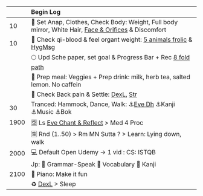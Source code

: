 |       | Begin Log                                                       |
| :------- | :------------------------------------------------------------------------ |
| 10 | :muscle: Set Anap, Clothes, Check Body: Weight, Full body mirror, White Hair, [Face & Orifices](https://github.com/ThanhNguyen24590/Process/blob/main/Body/HygMsg.md) & Discomfort |
| 10 | :seedling: Check qi-blood & feel organt weight: [5 animals frolic](https://github.com/ThanhNguyen24590/Process/blob/main/Body/5-Animals.md) & [HygMsg](https://github.com/ThanhNguyen24590/Process/blob/main/Body/HygMsg.md) |
|          | :full_moon: Upd Sche paper, set goal & Progress Bar + Rec [8 fold path](https://github.com/ThanhNguyen24590/Process/blob/main/README.md) |
|          | :mushroom: Prep meal: Veggies + Prep drink: milk, herb tea, salted lemon. No caffein  |
|          | :seedling: Check Back pain & Settle: [DexL](https://github.com/ThanhNguyen24590/Process/blob/main/Body/DexL.md), [Str](https://github.com/ThanhNguyen24590/Process/blob/main/Body/Str.md) |
| 30 | Tranced: Hammock, Dance, Walk: :anchor:[Eve Dh](https://www.dhammatalks.org/audio/evening/) :anchor:Kanji :anchor:Music :anchor:Bok |
| 1900| :u7a7a: Ls [Eve Chant & Reflect](https://www.dhammatalks.org/chant_index.html) > Med 4 Proc|
|        | :u7a7a: Rnd (1..50) > Rm MN Sutta ? > Learn: Lying down, walk                     |
| 2000 | :computer: Default Open Udemy -> 1 vid : CS: ISTQB |
|          | Jp: :fallen_leaf: Grammar-Speak :cherry_blossom: Vocabulary :mount_fuji: Kanji          |
| 2100  |  :musical_keyboard: Piano: Make it fun                                                        |
|    | :recycle: [DexL](https://github.com/ThanhNguyen24590/Process/blob/main/Body/DexL.md) > Sleep |








